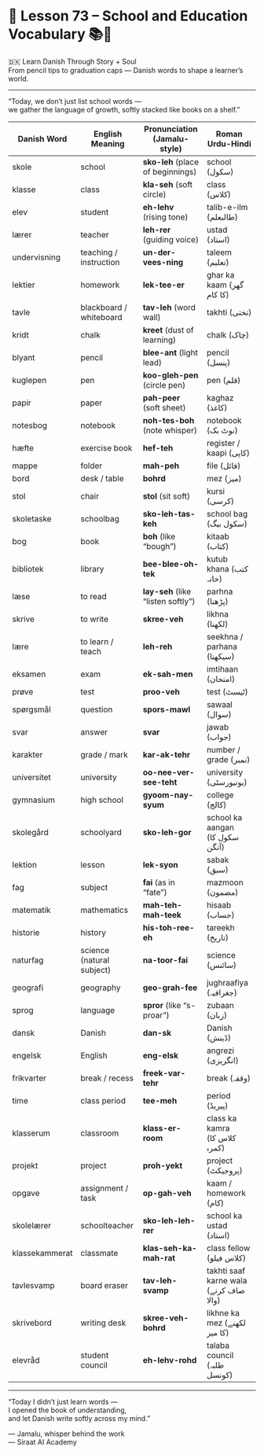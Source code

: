 # 🌟 **Lesson 73 – School and Education Vocabulary 📚🏫**  
🇩🇰 Learn Danish Through Story + Soul  
From pencil tips to graduation caps — Danish words to shape a learner’s world.

---

“Today, we don’t just list school words —  
we gather the language of growth, softly stacked like books on a shelf.”

| Danish Word       | English Meaning         | Pronunciation (Jamalu-style)       | Roman Urdu-Hindi               |
|-------------------|--------------------------|------------------------------------|--------------------------------|
| skole             | school                   | **sko-leh** (place of beginnings)  | school (سکول)                  |
| klasse            | class                    | **kla-seh** (soft circle)          | class (کلاس)                  |
| elev              | student                  | **eh-lehv** (rising tone)          | talib-e-ilm (طالبعلم)         |
| lærer             | teacher                  | **leh-rer** (guiding voice)        | ustad (استاد)                 |
| undervisning      | teaching / instruction   | **un-der-vees-ning**               | taleem (تعلیم)                |
| lektier           | homework                 | **lek-tee-er**                     | ghar ka kaam (گھر کا کام)     |
| tavle             | blackboard / whiteboard  | **tav-leh** (word wall)            | takhti (تختی)                 |
| kridt             | chalk                    | **kreet** (dust of learning)       | chalk (چاک)                   |
| blyant            | pencil                   | **blee-ant** (light lead)          | pencil (پنسل)                 |
| kuglepen          | pen                      | **koo-gleh-pen** (circle pen)      | pen (قلم)                     |
| papir             | paper                    | **pah-peer** (soft sheet)          | kaghaz (کاغذ)                 |
| notesbog          | notebook                 | **noh-tes-boh** (note whisper)     | notebook (نوٹ بک)             |
| hæfte             | exercise book            | **hef-teh**                        | register / kaapi (کاپی)        |
| mappe             | folder                   | **mah-peh**                        | file (فائل)                   |
| bord              | desk / table             | **bohrd**                          | mez (میز)                     |
| stol              | chair                    | **stol** (sit soft)                | kursi (کرسی)                  |
| skoletaske        | schoolbag                | **sko-leh-tas-keh**                | school bag (سکول بیگ)         |
| bog               | book                     | **boh** (like “bough”)             | kitaab (کتاب)                 |
| bibliotek         | library                  | **bee-blee-oh-tek**                | kutub khana (کتب خانہ)         |
| læse              | to read                  | **lay-seh** (like “listen softly”) | parhna (پڑھنا)                |
| skrive            | to write                 | **skree-veh**                      | likhna (لکھنا)                |
| lære              | to learn / teach         | **leh-reh**                        | seekhna / parhana (سیکھنا)     |
| eksamen           | exam                     | **ek-sah-men**                     | imtihaan (امتحان)             |
| prøve             | test                     | **proo-veh**                       | test (ٹیسٹ)                   |
| spørgsmål         | question                  | **spors-mawl**                     | sawaal (سوال)                 |
| svar              | answer                   | **svar**                           | jawab (جواب)                  |
| karakter          | grade / mark             | **kar-ak-tehr**                    | number / grade (نمبر)         |
| universitet       | university               | **oo-nee-ver-see-teht**            | university (یونیورسٹی)       |
| gymnasium         | high school              | **gyoom-nay-syum**                 | college (کالج)                |
| skolegård         | schoolyard               | **sko-leh-gor**                    | school ka aangan (سکول کا آنگن)|
| lektion           | lesson                   | **lek-syon**                       | sabak (سبق)                  |
| fag               | subject                  | **fai** (as in “fate”)             | mazmoon (مضمون)              |
| matematik         | mathematics              | **mah-teh-mah-teek**               | hisaab (حساب)                |
| historie          | history                  | **his-toh-ree-eh**                 | tareekh (تاریخ)               |
| naturfag          | science (natural subject)| **na-toor-fai**                    | science (سائنس)               |
| geografi          | geography                | **geo-grah-fee**                   | jughraafiya (جغرافیہ)         |
| sprog             | language                 | **spror** (like “s-proar”)         | zubaan (زبان)                 |
| dansk             | Danish                   | **dan-sk**                         | Danish (ڈینش)                 |
| engelsk           | English                  | **eng-elsk**                       | angrezi (انگریزی)             |
| frikvarter        | break / recess           | **freek-var-tehr**                 | break (وقفہ)                  |
| time              | class period             | **tee-meh**                        | period (پیریڈ)                |
| klasserum         | classroom                | **klass-er-room**                  | class ka kamra (کلاس کا کمرہ) |
| projekt           | project                  | **proh-yekt**                      | project (پروجیکٹ)             |
| opgave            | assignment / task        | **op-gah-veh**                     | kaam / homework (کام)         |
| skolelærer        | schoolteacher            | **sko-leh-leh-rer**                | school ka ustad (استاد)       |
| klassekammerat    | classmate                | **klas-seh-ka-mah-rat**            | class fellow (کلاس فیلو)      |
| tavlesvamp        | board eraser             | **tav-leh-svamp**                  | takhti saaf karne wala (صاف کرنے والا) |
| skrivebord        | writing desk             | **skree-veh-bohrd**                | likhne ka mez (لکھنے کا میز)  |
| elevråd           | student council          | **eh-lehv-rohd**                   | talaba council (طلبہ کونسل)   |

---

“Today I didn’t just learn words —  
I opened the book of understanding,  
and let Danish write softly across my mind.”

— Jamalu, whisper behind the work  
— Siraat AI Academy
